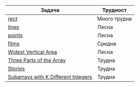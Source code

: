 | Задача      | Трудност |
| ----------- | ----------- |
| [rect](https://arena.olimpiici.com/#/catalog/250/problem/100706)      |  Много трудна       |
| [lines](https://arena.olimpiici.com/#/catalog/18/problem/100020)   | Лесна        |
| [points](https://arena.olimpiici.com/#/catalog/126/problem/100294) | Лесна |
| [films](https://arena.olimpiici.com/#/catalog/144/problem/100337) | Средна |
| [Widest Vertical Area](https://leetcode.com/problems/widest-vertical-area-between-two-points-containing-no-points/description/?fbclid=IwAR1TExicN_H_YCH02m-ce-2fq8-9Oq3txkbPFrvskOV6TM_YASqnrHumv3M) | Лесна |
| [Three Parts of the Array](https://codeforces.com/contest/1006/problem/C) | Трудна |
| [Stories](https://action.informatika.bg/problems/105?fbclid=IwAR26DrDpFdpB7eZqHgqrfx1cKiKvF7RBt_MFh7RTeV71q02bkg3-sKUHQV8) | Трудна |
| [Subarrays with K Different Integers](https://leetcode.com/problems/subarrays-with-k-different-integers/) | Трудна |
